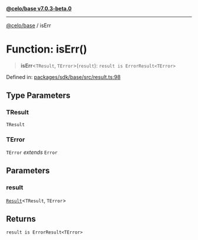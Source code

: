 [**@celo/base v7.0.3-beta.0**](../README.md)

***

[@celo/base](../README.md) / isErr

# Function: isErr()

> **isErr**\<`TResult`, `TError`\>(`result`): `result is ErrorResult<TError>`

Defined in: [packages/sdk/base/src/result.ts:98](https://github.com/celo-org/developer-tooling/blob/master/packages/sdk/base/src/result.ts#L98)

## Type Parameters

### TResult

`TResult`

### TError

`TError` *extends* `Error`

## Parameters

### result

[`Result`](../type-aliases/Result.md)\<`TResult`, `TError`\>

## Returns

`result is ErrorResult<TError>`
